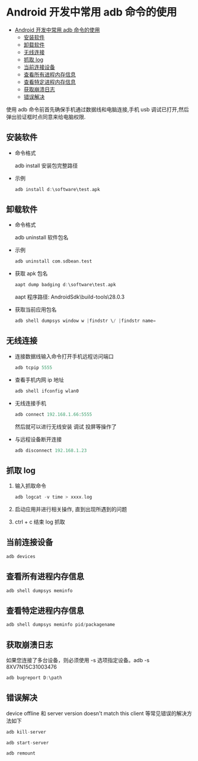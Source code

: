 # Android 开发中常用 adb 命令的使用

<!-- TOC -->

- [Android 开发中常用 adb 命令的使用](#android-开发中常用-adb-命令的使用)
    - [安装软件](#安装软件)
    - [卸载软件](#卸载软件)
    - [无线连接](#无线连接)
    - [抓取 log](#抓取-log)
    - [当前连接设备](#当前连接设备)
    - [查看所有进程内存信息](#查看所有进程内存信息)
    - [查看特定进程内存信息](#查看特定进程内存信息)
    - [获取崩溃日志](#获取崩溃日志)
    - [错误解决](#错误解决)

<!-- /TOC -->

使用 adb 命令前首先确保手机通过数据线和电脑连接,手机 usb 调试已打开,然后弹出验证框时点同意来给电脑权限.

## 安装软件

- 命令格式

  adb install 安装包完整路径

- 示例

  ```adb
  adb install d:\software\test.apk
  ```

## 卸载软件

- 命令格式

  adb uninstall 软件包名

- 示例

  ```adb
  adb uninstall com.sdbean.test
  ```

- 获取 apk 包名

  ```adb
  aapt dump badging d:\software\test.apk
  ```

  aapt 程序路径: AndroidSdk\build-tools\28.0.3

- 获取当前应用包名

  ```adb
  adb shell dumpsys window w |findstr \/ |findstr name=
  ```

## 无线连接

- 连接数据线输入命令打开手机远程访问端口

  ```adb
  adb tcpip 5555
  ```

- 查看手机内网 ip 地址

  ```adb
  adb shell ifconfig wlan0
  ```

- 无线连接手机

  ```adb
  adb connect 192.168.1.66:5555
  ```

  然后就可以进行无线安装 调试 投屏等操作了

- 与远程设备断开连接

  ```adb
  adb disconnect 192.168.1.23
  ```

## 抓取 log

1. 输入抓取命令

   ```adb
   adb logcat -v time > xxxx.log
   ```

2. 启动应用并进行相关操作, 直到出现所遇到的问题

3. ctrl + c 结束 log 抓取

## 当前连接设备

```adb
adb devices
```

## 查看所有进程内存信息

```adb
adb shell dumpsys meminfo
```

## 查看特定进程内存信息

```adb
adb shell dumpsys meminfo pid/packagename
```

## 获取崩溃日志

如果您连接了多台设备，则必须使用 -s 选项指定设备。adb -s 8XV7N15C31003476

```adb
adb bugreport D:\path
```

## 错误解决

device offline 和 server version doesn't match this client 等常见错误的解决方法如下

```adb
adb kill-server

adb start-server

adb remount
```
